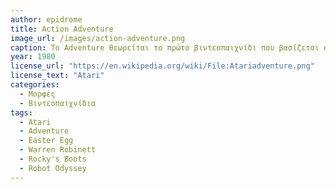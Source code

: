 ```yaml
---
author: epidrome
title: Action Adventure 
image_url: /images/action-adventure.png
caption: Το Adventure θεωρείται το πρώτο βιντεοπαιχνίδι που βασίζεται στα παραδοσιακά παιχνίδια περιπέτειας με κείμενο, αλλά προσθέτει γραφικά και δράση σε πραγματικό χρόνο. Τα βασικά στοιχεία αλληλεπίδρασης όπως ο χάρτης που είναι μεγαλύτερος από την οθόνη, οι περιφερόμενοι εχθροί και οι τυχαίες ανατροπές. Επίσης, έχει την πρώτη εμφάνιση της ιδέας του Πασχαλινού Αυγού, που από τότε θα δανειστούν πολλοί δημιουργοί λογισμικού, εκτός από τα βιντεοπαιχνίδια. Τέλος, το λογισμικό του θα χρησιμοποιηθεί για κατασκευή σημαντικών εκπαιδευτικών βιντεοπαιχνιδιών όπως ήταν τα Rocky's Boots και Robot Odyssey. 
year: 1980 
license_url: "https://en.wikipedia.org/wiki/File:Atariadventure.png"
license_text: "Atari"
categories:
  - Μορφές
  - Βιντεοπαιχνίδια
tags:
  - Atari 
  - Adventure
  - Easter Egg
  - Warren Robinett
  - Rocky's Boots
  - Robot Odyssey
---
```

